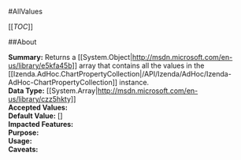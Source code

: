 #AllValues

[[_TOC_]]

##About

**Summary:** Returns a [[System.Object|http://msdn.microsoft.com/en-us/library/e5kfa45b]] array that contains all the values  in the [[Izenda.AdHoc.ChartPropertyCollection|/API/Izenda/AdHoc/Izenda-AdHoc-ChartPropertyCollection]] instance.  
**Data Type:** [[System.Array|http://msdn.microsoft.com/en-us/library/czz5hkty]]  
**Accepted Values:**   
**Default Value:** []  
**Impacted Features:**   
**Purpose:**   
**Usage:**   
**Caveats:**   

